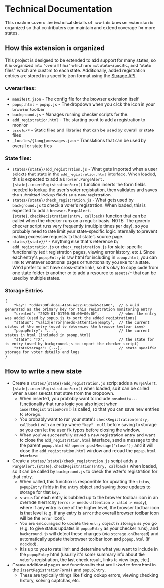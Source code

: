 # Technical Documentation
This readme covers the technical details of how this browser extension
is organized so that contributers can maintain and extend coverage for
more states.

## How this extension is organized
This project is designed to be extended to add support for many states,
so it is organized into "overall files" which are not state-specific, and
"state files" which are custom to each state. Additionally, added
registration entries are stored in a specific json format using the
[Storage API](https://developer.mozilla.org/en-US/docs/Mozilla/Add-ons/WebExtensions/API/storage).

### Overall files:
* `manifest.json` - The config file for the browser extension itself
* `popup.html` + `popup.js` - The dropdown when you click the icon in your browser toolbar
* `background.js` - Manages running checker scripts for the.
* `add_registration.html` - The starting point to add a registration to monitor
* `assets/*` - Static files and libraries that can be used by overall or state files
* `_locales/{lang}/messages.json` - Translations that can be used by overall or state files

### State files:
* `states/{state}/add_registration.js` - What gets imported when a user selects that state in the `add_registration.html` interface. When loaded, this is expected to add a `browser.PurgeAlert.{state}.insertRegistrationForm()` function inserts the form fields needed to lookup the user's voter registration, then validates and saves the submitted lookup fields as a new registration.
* `states/{state}/check_registration.js` - What gets used by `background.js` to check a voter's registration. When loaded, this is expected to add a `browser.PurgeAlert.{state}.checkRegistration(entry, callback)` function that can be called when the checker runs on a regular basis. NOTE: The generic checker script runs very frequently (multiple times per day), so you probably need to rate limit your state-specific logic internally to prevent making excessive requests to that state's source page.
* `states/{state}/*` - Anything else that's reference by `add_registration.js` or `check_registration.js` for state-specific functionality (edit registration pages, viewing error history, etc.). Since each entry's `popupEntry` is raw html for including in `popup.html`, you can link to whatever additional pages or functionality you like for a state. We'd prefer to not have cross-state links, so it's okay to copy code from one state folder to another or to add a resource to `assets/*` that can be used by multiple states.

### Storage Entries
```
{
    "key": "6dda738f-d6ae-4160-ae22-650ada5e1a08",  // a uuid generated as the primary key for this registration monitoring entry
    "created": "2020-01-01T00:00:00+00:00",         // when the entry was added (used by popup.js to sort the added registrations)
    "status": "valid|error|needs-attention|empty",  // the current status of the entry (used to determine the browser toolbar icon)
    "popupEntry": "...",                            // the current status in html (included in popup.html)
    "state": "TX",                                  // the state for is entry (used by background.js to import the checker script)
    "stateStorage": {...},                          // state-specific storage for voter details and logs
}
```

## How to write a new state
* Create a `states/{state}/add_registration.js` script adds a `PurgeAlert.{state}.insertRegistrationForm()` when loaded, so it can be called when a user selects that state from the dropdown.
  * When inserted, you probably want to include `onsubmit=...` functionality that runs logic you also inject when `insertRegistrationForm()` is called, so that you can save new entries to storage.
  * You probably want to run your state's `checkRegistration(entry, callback)` with an entry where `"key": null` before saving to storage so you can let the user fix typos before closing the window.
  * When you've successfully saved a new registration entry and want to close the `add_registration.html` interface, send a message to the the parent `popup.html` via `opener.postMessage("close");` and it will close the `add_registration.html` window and reload the `popup.html` interface.
* Create a `states/{state}/check_registration.js` script adds a `PurgeAlert.{state}.checkRegistration(entry, callback)` when loaded, so it can be called by `background.js` to check the voter's registration for that entry.
  * When called, this function is responsible for updating the `status`, `popupEntry` fields in the `entry` object and saving those updates to storage for that `key`.
  * `status` for each entry is bubbled up to the browser toolbar icon in an override hierarchy (`error > needs-attention > valid > empty`), where if any entry is one of the higher level, the browser toolbar icon is that level (e.g. if any entry is `error` the overall browser toolbar icon will be the `error` icon).
  * You are encouraged to update the `entry` object in storage as you go (e.g. to give status updates in `popupEntry` as your checker runs), and `background.js` will detect these changes (via `storage.onChanged`) and automatically update the browser toolbar icon and `popup.html` (if needed).
  * It is up to you to rate limit and determine what you want to include in the `popupEntry` html (usually it's some summary info about the voter's registration, the last check result, links to view logs, etc.).
* Create additional pages and functionality that are linked to from html in the `insertRegistrationForm()` and `popupEntry`.
  * These are typically things like fixing lookup errors, viewing checking history, solving captchas, etc.

